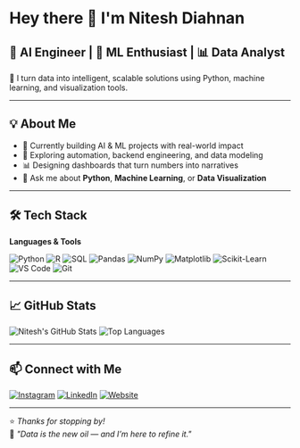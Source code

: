 # Hey there 👋 I'm Nitesh Diahnan

## 🚀 AI Engineer | 🤖 ML Enthusiast | 📊 Data Analyst

🎯 I turn data into intelligent, scalable solutions using Python, machine learning, and visualization tools.

---

## 💡 About Me

- 🔭 Currently building AI & ML projects with real-world impact  
- 🧪 Exploring automation, backend engineering, and data modeling  
- 📊 Designing dashboards that turn numbers into narratives  
- 💬 Ask me about **Python**, **Machine Learning**, or **Data Visualization**

---

## 🛠️ Tech Stack

**Languages & Tools**

![Python](https://img.shields.io/badge/Python-3776AB?style=for-the-badge&logo=python&logoColor=white)
![R](https://img.shields.io/badge/R-276DC3?style=for-the-badge&logo=r&logoColor=white)
![SQL](https://img.shields.io/badge/SQL-005C84?style=for-the-badge&logo=mysql&logoColor=white)
![Pandas](https://img.shields.io/badge/Pandas-150458?style=for-the-badge&logo=pandas&logoColor=white)
![NumPy](https://img.shields.io/badge/Numpy-013243?style=for-the-badge&logo=numpy&logoColor=white)
![Matplotlib](https://img.shields.io/badge/Matplotlib-11557c?style=for-the-badge&logo=matplotlib&logoColor=white)
![Scikit-Learn](https://img.shields.io/badge/Scikit--Learn-F7931E?style=for-the-badge&logo=scikit-learn&logoColor=white)
![VS Code](https://img.shields.io/badge/VS%20Code-007ACC?style=for-the-badge&logo=visual-studio-code&logoColor=white)
![Git](https://img.shields.io/badge/Git-F05032?style=for-the-badge&logo=git&logoColor=white)

---

## 📈 GitHub Stats

![Nitesh's GitHub Stats](https://github-readme-stats.vercel.app/api?username=niteshdiahnan13&show_icons=true&theme=tokyonight)
![Top Languages](https://github-readme-stats.vercel.app/api/top-langs/?username=niteshdiahnan13&layout=compact&theme=tokyonight)

---

## 📫 Connect with Me

[![Instagram](https://img.shields.io/badge/@dnitesh13-E4405F?style=for-the-badge&logo=instagram&logoColor=white)](https://www.instagram.com/dnitesh13/)
[![LinkedIn](https://img.shields.io/badge/LinkedIn-niteshdiahnan13-0077B5?style=for-the-badge&logo=linkedin&logoColor=white)](https://linkedin.com/in/niteshdiahnan13)
[![Website](https://img.shields.io/badge/Portfolio-niteshresume.com-0A66C2?style=for-the-badge&logo=internet-explorer&logoColor=white)](https://dat10101010101010101010.on.drv.tw/www.niteshresume.com/Index.html)

---

⭐️ *Thanks for stopping by!*  
💬 *"Data is the new oil — and I’m here to refine it."*
